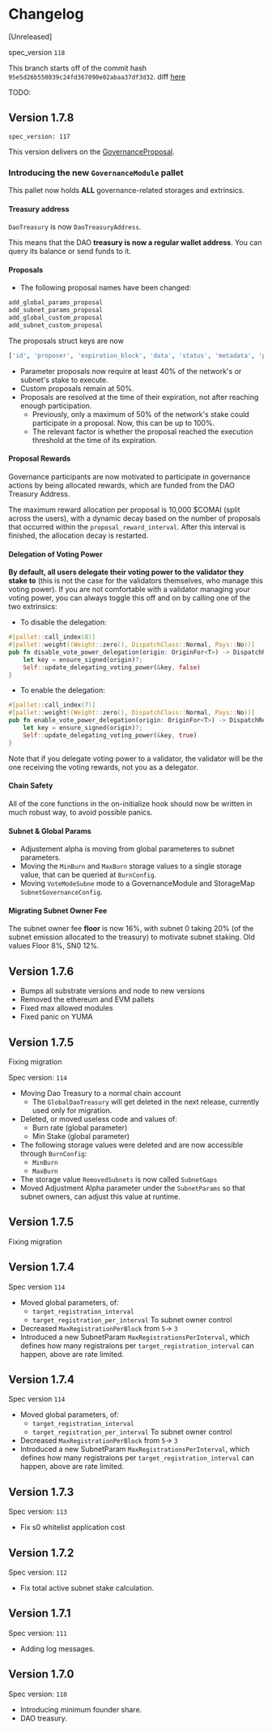 # Changelog

[Unreleased]

spec_version `118`

This branch starts off of the commit hash `95e5d26b550839c24fd367090e02abaa37df3d32`.
diff [here](https://github.com/agicommies/subspace-network/compare/db8a19b1d2155d3ecda4172aaf72cdeea1feda2b...agicommies:subspace-network:feat/global-stake)

TODO:

## Version 1.7.8

`spec_version: 117`

This version delivers on the [GovernanceProposal](https://governance.communeai.org/proposal/4).

### Introducing the new `GovernanceModule` pallet

This pallet now holds **ALL** governance-related storages and extrinsics.

#### Treasury address

`DaoTreasury` is now `DaoTreasuryAddress`.

This means that the DAO **treasury is now a regular wallet address**. You can query its balance or send funds to it.

#### Proposals

- The following proposal names have been changed:

```txt
add_global_params_proposal
add_subnet_params_proposal
add_global_custom_proposal
add_subnet_custom_proposal
```

The proposals struct keys are now

```py
['id', 'proposer', 'expiration_block', 'data', 'status', 'metadata', 'proposal_cost', 'creation_block']
```

- Parameter proposals now require at least 40% of the network's or subnet's stake to execute.
- Custom proposals remain at 50%.
- Proposals are resolved at the time of their expiration, not after reaching enough participation.
  - Previously, only a maximum of 50% of the network's stake could participate in a proposal. Now, this can be up to 100%.
  - The relevant factor is whether the proposal reached the execution threshold at the time of its expiration.

#### Proposal Rewards

Governance participants are now motivated to participate in governance actions by being allocated rewards, which are funded from the DAO Treasury Address.

The maximum reward allocation per proposal is 10,000 $COMAI (split across the users), with a dynamic decay based on the number of proposals that occurred within the `proposal_reward_interval`. After this interval is finished, the allocation decay is restarted.

#### Delegation of Voting Power

**By default, all users delegate their voting power to the validator they stake to** (this is not the case for the validators themselves, who manage this voting power). If you are not comfortable with a validator managing your voting power, you can always toggle this off and on by calling one of the two extrinsics:

- To disable the delegation:

```rs
#[pallet::call_index(8)]
#[pallet::weight((Weight::zero(), DispatchClass::Normal, Pays::No))]
pub fn disable_vote_power_delegation(origin: OriginFor<T>) -> DispatchResult {
    let key = ensure_signed(origin)?;
    Self::update_delegating_voting_power(&key, false)
}
```

- To enable the delegation:

```rs
#[pallet::call_index(7)]
#[pallet::weight((Weight::zero(), DispatchClass::Normal, Pays::No))]
pub fn enable_vote_power_delegation(origin: OriginFor<T>) -> DispatchResult {
    let key = ensure_signed(origin)?;
    Self::update_delegating_voting_power(&key, true)
}
```

Note that if you delegate voting power to a validator, the validator will be the one receiving the voting rewards, not you as a delegator.

#### Chain Safety

All of the core functions in the on-initialize hook should now be written in much robust way, to avoid possible panics.

#### Subnet & Global Params

- Adjustement alpha is moving from global parameteres to subnet parameters.
- Moving the `MinBurn` and `MaxBurn` storage values to a single storage value, that can be queried at `BurnConfig`.
- Moving `VoteModeSubne` mode to a GovernanceModule and StorageMap `SubnetGovernanceConfig`.

#### Migrating Subnet Owner Fee

The subnet owner fee **floor** is now 16%, with subnet 0 taking 20% (of the subnet emission allocated to the treasury) to motivate subnet staking.
Old values Floor 8%, SN0 12%.

## Version 1.7.6

- Bumps all substrate versions and node to new versions
- Removed the ethereum and EVM pallets
- Fixed max allowed modules
- Fixed panic on YUMA

## Version 1.7.5

Fixing migration

Spec version: `114`

- Moving Dao Treasury to a normal chain account
  - The `GlobalDaoTreasury` will get deleted in the next release,
  currently used only for migration.
- Deleted, or moved useless code and values of:
  - Burn rate (global parameter)
  - Min Stake (global parameter)
- The following storage values were deleted and are now accessible through `BurnConfig`:
  - `MinBurn`
  - `MaxBurn`
- The storage value `RemovedSubnets` is now called `SubnetGaps`
- Moved Adjustment Alpha parameter under the `SubnetParams` so that subnet owners,
can adjust this value at runtime.

## Version 1.7.5

Fixing migration

## Version 1.7.4

Spec version `114`

- Moved global parameters, of:
  - `target_registration_interval`
  - `target_registration_per_interval`
    To subnet owner control
- Decreased `MaxRegistrationPerBlock` from `5`-> `3`
- Introduced a new SubnetParam `MaxRegistrationsPerInterval`,
which defines how many registraions per `target_registration_interval` can happen,
above are rate limited.

## Version 1.7.4

Spec version `114`

- Moved global parameters, of:
  - `target_registration_interval`
  - `target_registration_per_interval`
    To subnet owner control
- Decreased `MaxRegistrationPerBlock` from `5`-> `3`
- Introduced a new SubnetParam `MaxRegistrationsPerInterval`,
which defines how many registraions per `target_registration_interval` can happen,
above are rate limited.

## Version 1.7.3

Spec version: `113`

- Fix s0 whitelist application cost

## Version 1.7.2

Spec version: `112`

- Fix total active subnet stake calculation.

## Version 1.7.1

Spec version: `111`

- Adding log messages.

## Version 1.7.0

Spec version: `110`

- Introducing minimum founder share.
- DAO treasury.
